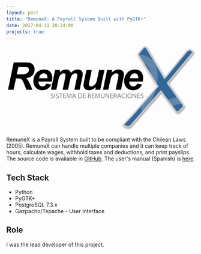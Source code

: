 ```yaml
---
layout: post
title: "RemuneX: A Payroll System Built with PyGTK+"
date: 2017-04-11 20:24:00
projects: true
---
```

![Remunex](/assets/images/projects/remunex/Remunex.png)

RemuneX is a Payroll System built to be compliant with the Chilean Laws (2005). RemuneX can handle multiple companies and it can keep track of hours, calculate wages, withhold taxes and deductions, and print payslips. The source code is available in [GitHub](https://github.com/minostro/remunex). The user's manual (Spanish) is [here](https://minostro.gitbooks.io/remunex/content/).

## Tech Stack
* Python
* PyGTK+
* PostgreSQL 7.3.x
* Gazpacho/Tepache - User Interface

## Role
I was the lead developer of this project.
